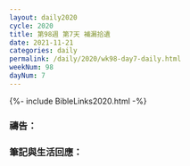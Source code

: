 ```yaml
---
layout: daily2020
cycle: 2020
title: 第98週 第7天 補漏拾遺
date: 2021-11-21
categories: daily
permalink: /daily/2020/wk98-day7-daily.html
weekNum: 98
dayNum: 7
---
```


{%- include BibleLinks2020.html -%}

### 禱告：

### 筆記與生活回應：
